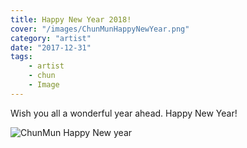 ```yaml
---
title: Happy New Year 2018!
cover: "/images/ChunMunHappyNewYear.png"
category: "artist"
date: "2017-12-31"
tags:
    - artist
    - chun
    - Image
---
```


Wish you all a wonderful year ahead. Happy New Year!

![ChunMun Happy New year](/images/ChunMunHappyNewYear.png)
